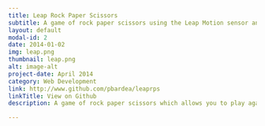 ```yaml
---
title: Leap Rock Paper Scissors
subtitle: A game of rock paper scissors using the Leap Motion sensor and API.
layout: default
modal-id: 2
date: 2014-01-02
img: leap.png
thumbnail: leap.png
alt: image-alt
project-date: April 2014
category: Web Development
link: http://www.github.com/pbardea/leaprps
linkTitle: View on Github
description: A game of rock paper scissors which allows you to play against a computer or another human by reading your fist configuration. Written in Javascript using the Leap Motion API.

---
```

